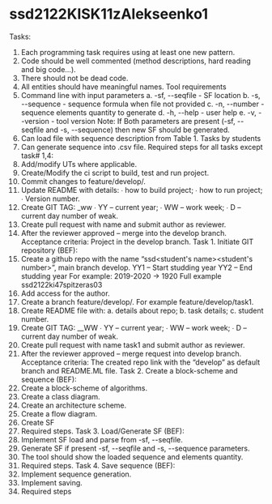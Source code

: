 # ssd2122KISK11zAlekseenko1
Tasks:
1. Each programming task requires using at least one new pattern.
2. Code should be well commented (method descriptions, hard reading and big
code…).
3. There should not be dead code.
4. All entities should have meaningful names.
Tool requirements
1. Command line with input parameters
a. -sf, --seqfile - SF location
b. -s, --sequence - sequence formula when file not provided
c. -n, --number - sequence elements quantity to generate
d. -h, --help - user help
e. -v, --version - tool version
Note: If Both parameters are present (-sf, --seqfile and -s, --sequence) then new SF
should be generated.
2. Can load file with sequence description from Table 1. Tasks by students
3. Can generate sequence into .csv file.
Required steps for all tasks except task# 1,4:
1. Add/modify UTs where applicable.
2. Create/Modify the ci script to build, test and run project.
3. Commit changes to feature/develop/<task number>.
4. Update README with details:
∙ how to build project;
∙ how to run project;
∙ Version number.
5. Create GIT TAG:
<PROJECT NAME>_<task number>_<VERSION>_ww<YYWWD>
∙ YY – current year;
∙ WW – work week;
∙ D – current day number of weak.
6. Create pull request with name <task number> and submit author as reviewer.
7. After the reviewer approved – merge into the develop branch.
Acceptance criteria:
Project in the develop branch.
Task 1. Initiate GIT repository (BEF):
1. Create a github repo with the name “ssd<YY1YY2><group><student's
name><student's number>”, main branch develop.
YY1 – Start studding year
YY2 – End studding year
For example: 2019-2020 -> 1920
Full example ssd2122ki47spitzeras03
2. Add access for the author.
3. Create a branch feature/develop/<task number>. For example
feature/develop/task1.
4. Create README file with:
a. details about repo;
b. task details;
c. student number.
5. Create GIT TAG: <PROJECT NAME>_<VERSION>_WW<YYWWD>
∙ YY – current year;
∙ WW – work week;
∙ D – current day number of weak.
6. Create pull request with name task1 and submit author as reviewer.
7. After the reviewer approved – merge request into develop branch.
Acceptance criteria:
The created repo link with the “develop” as default branch and README.ML file.
Task 2. Create a block-scheme and sequence (BEF):
1. Create a block-scheme of algorithms.
2. Create a class diagram.
3. Create an architecture scheme.
4. Create a flow diagram.
5. Create SF
6. Required steps.
Task 3. Load/Generate SF (BEF):
1. Implement SF load and parse from -sf, --seqfile.
2. Generate SF if present -sf, --seqfile and -s, --sequence parameters.
3. The tool should show the loaded sequence and elements quantity.
4. Required steps.
Task 4. Save sequence (BEF):
1. Implement sequence generation.
2. Implement saving.
3. Required steps
